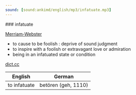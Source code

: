 ```yaml
---
sound: [sound:ankimd/english/mp3/infatuate.mp3]
---
```


\### infatuate

[Merriam-Webster](https://www.merriam-webster.com/dictionary/infatuate)

- to cause to be foolish : deprive of sound judgment
- to inspire with a foolish or extravagant love or admiration
- being in an infatuated state or condition

[dict.cc](https://www.dict.cc/infatuate)

| English        | German       |
| -------------- | ------------ |
| to infatuate | betören (geh, 1110) |
